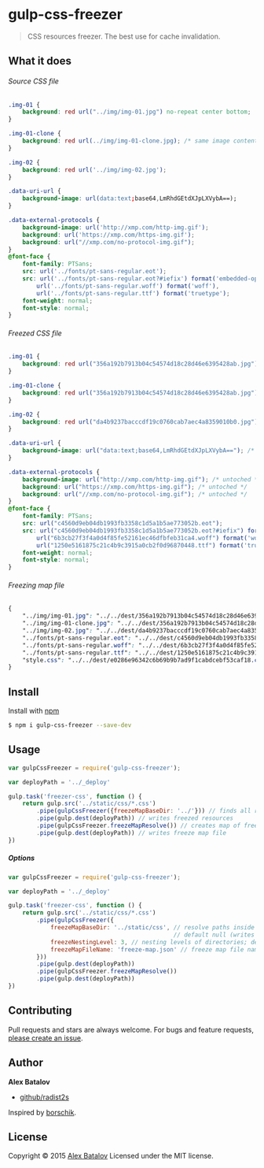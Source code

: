 # gulp-css-freezer

> CSS resources freezer. The best use for cache invalidation.

## What it does

###### Source CSS file

```css
.img-01 {
    background: red url("../img/img-01.jpg") no-repeat center bottom;
}

.img-01-clone {
    background: red url(../img/img-01-clone.jpg); /* same image content but different name */
}

.img-02 {
    background: red url('../img/img-02.jpg');
}

.data-uri-url {
    background-image: url(data:text;base64,LmRhdGEtdXJpLXVybA==);
}

.data-external-protocols {
    background-image: url('http://xmp.com/http-img.gif');
    background: url('https://xmp.com/https-img.gif');
    background: url("//xmp.com/no-protocol-img.gif");
}
@font-face {
    font-family: PTSans;
    src: url('../fonts/pt-sans-regular.eot');
    src: url('../fonts/pt-sans-regular.eot?#iefix') format('embedded-opentype'),
        url('../fonts/pt-sans-regular.woff') format('woff'),
        url('../fonts/pt-sans-regular.ttf') format('truetype');
    font-weight: normal;
    font-style: normal;
}
```

###### Freezed CSS file

```css
.img-01 {
    background: red url("356a192b7913b04c54574d18c28d46e6395428ab.jpg") no-repeat center bottom;
}

.img-01-clone {
    background: red url("356a192b7913b04c54574d18c28d46e6395428ab.jpg"); /* the same image like for .img-01 */
}

.img-02 {
    background: red url("da4b9237bacccdf19c0760cab7aec4a8359010b0.jpg");
}

.data-uri-url {
    background-image: url("data:text;base64,LmRhdGEtdXJpLXVybA=="); /* untoched */
}

.data-external-protocols {
    background-image: url("http://xmp.com/http-img.gif"); /* untoched */
    background: url("https://xmp.com/https-img.gif"); /* untoched */
    background: url("//xmp.com/no-protocol-img.gif"); /* untoched */
}
@font-face {
    font-family: PTSans;
    src: url("c4560d9eb04db1993fb3358c1d5a1b5ae773052b.eot");
    src: url("c4560d9eb04db1993fb3358c1d5a1b5ae773052b.eot?#iefix") format('embedded-opentype'), /* replaced only filename */
        url("6b3cb27f3f4a0d4f85fe52161ec46dfbfeb31ca4.woff") format('woff'),
        url("1250e5161875c21c4b9c3915a0cb2f0d96870448.ttf") format('truetype');
    font-weight: normal;
    font-style: normal;
}
```

###### Freezing map file

```css
{
    "../img/img-01.jpg": "../../dest/356a192b7913b04c54574d18c28d46e6395428ab.jpg",
    "../img/img-01-clone.jpg": "../../dest/356a192b7913b04c54574d18c28d46e6395428ab.jpg",
    "../img/img-02.jpg": "../../dest/da4b9237bacccdf19c0760cab7aec4a8359010b0.jpg",
    "../fonts/pt-sans-regular.eot": "../../dest/c4560d9eb04db1993fb3358c1d5a1b5ae773052b.eot",
    "../fonts/pt-sans-regular.woff": "../../dest/6b3cb27f3f4a0d4f85fe52161ec46dfbfeb31ca4.woff",
    "../fonts/pt-sans-regular.ttf": "../../dest/1250e5161875c21c4b9c3915a0cb2f0d96870448.ttf",
    "style.css": "../../dest/e0286e96342c6b69b9b7ad9f1cabdcebf53caf18.css"
}
```

## Install

Install with [npm](https://www.npmjs.com/)

```sh
$ npm i gulp-css-freezer --save-dev
```

## Usage

```js
var gulpCssFreezer = require('gulp-css-freezer');

var deployPath = '../_deploy'

gulp.task('freezer-css', function () {
    return gulp.src('../static/css/*.css')
        .pipe(gulpCssFreezer({freezeMapBaseDir: '../'})) // finds all resources inside css and freeze it
        .pipe(gulp.dest(deployPath)) // writes freezed resources
        .pipe(gulpCssFreezer.freezeMapResolve()) // creates map of freezed resources
        .pipe(gulp.dest(deployPath)) // writes freeze map file
})

```

##### Options

```js
var gulpCssFreezer = require('gulp-css-freezer');

var deployPath = '../_deploy'

gulp.task('freezer-css', function () {
    return gulp.src('../static/css/*.css')
        .pipe(gulpCssFreezer({
            freezeMapBaseDir: '../static/css', // resolve paths inside map file name by freezeMapBaseDir.
                                               // default null (writes absolute path of freezed file)
            freezeNestingLevel: 3, // nesting levels of directories; default 1
            freezeMapFileName: 'freeze-map.json' // freeze map file name; default css-freeze-map.json
        }))
        .pipe(gulp.dest(deployPath))
        .pipe(gulpCssFreezer.freezeMapResolve())
        .pipe(gulp.dest(deployPath))
})

```

## Contributing
Pull requests and stars are always welcome. For bugs and feature requests, [please create an issue](https://github.com/radist2s/gulp-css-freezer/issues).

## Author

**Alex Batalov**

+ [github/radist2s](https://github.com/radist2s)

Inspired by [borschik](https://github.com/bem/borschik).

## License
Copyright © 2015 [Alex Batalov](http://tagart.ru)
Licensed under the MIT license.